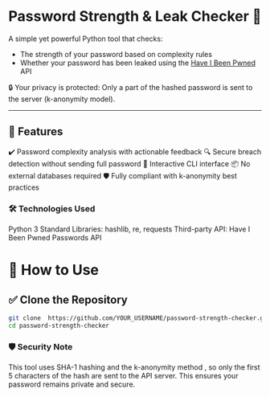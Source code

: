 # Password Strength & Leak Checker 🔐

A simple yet powerful Python tool that checks:
- The strength of your password based on complexity rules
- Whether your password has been leaked using the [Have I Been Pwned](https://haveibeenpwned.com/ ) API
  
🔒 Your privacy is protected: Only a part of the hashed password is sent to the server (k-anonymity model).

---

## 🧩 Features
✔️ Password complexity analysis with actionable feedback
🔍 Secure breach detection without sending full password
💬 Interactive CLI interface
📦 No external databases required
🛡️ Fully compliant with k-anonymity best practices


### 🛠️ Technologies Used
Python 3
Standard Libraries: hashlib, re, requests
Third-party API: Have I Been Pwned Passwords API

# 🚀 How to Use

## ✅ Clone the Repository

```bash
git clone  https://github.com/YOUR_USERNAME/password-strength-checker.git 
cd password-strength-checker
```

### 🛡️ Security Note
This tool uses SHA-1 hashing and the k-anonymity method , so only the first 5 characters of the hash are sent to the API server. This ensures your password remains private and secure.


